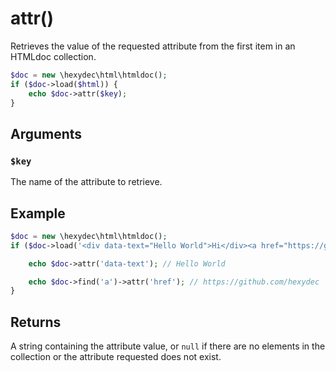 # attr()

Retrieves the value of the requested attribute from the first item in an HTMLdoc collection.

```php
$doc = new \hexydec\html\htmldoc();
if ($doc->load($html)) {
	echo $doc->attr($key);
}
```

## Arguments

### `$key`

The name of the attribute to retrieve.

## Example

```php
$doc = new \hexydec\html\htmldoc();
if ($doc->load('<div data-text="Hello World">Hi</div><a href="https://github.com/hexydec">My Github</a>')) {

	echo $doc->attr('data-text'); // Hello World

	echo $doc->find('a')->attr('href'); // https://github.com/hexydec
}
```

## Returns

A string containing the attribute value, or `null` if there are no elements in the collection or the attribute requested does not exist.
